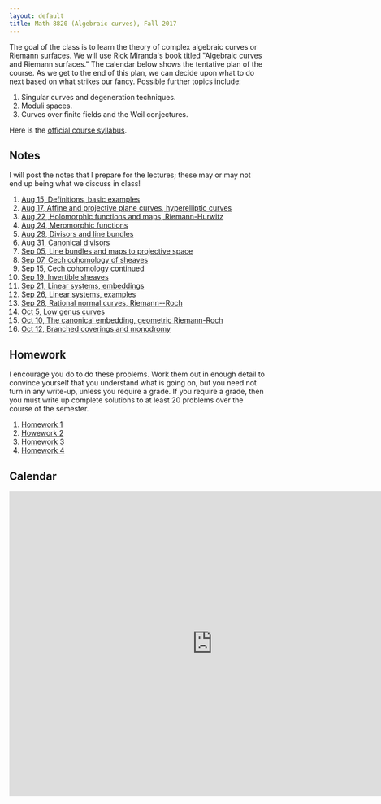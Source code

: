 ```yaml
---
layout: default
title: Math 8820 (Algebraic curves), Fall 2017
---
```


The goal of the class is to learn the theory of complex algebraic curves or Riemann surfaces.
We will use Rick Miranda's book titled "Algebraic curves and Riemann surfaces."
The calendar below shows the tentative plan of the course.
As we get to the end of this plan, we can decide upon what to do next based on what strikes our fancy.
Possible further topics include:

1. Singular curves and degeneration techniques.
2. Moduli spaces.
3. Curves over finite fields and the Weil conjectures.

Here is the [official course syllabus](syllabus.pdf).

## Notes

I will post the notes that I prepare for the lectures; these may or may not end up being what we discuss in class!

1. [Aug 15, Definitions, basic examples](Aug15.pdf)
1. [Aug 17, Affine and projective plane curves, hyperelliptic curves](Aug17.pdf)
1. [Aug 22, Holomorphic functions and maps, Riemann-Hurwitz](Aug22.pdf)
1. [Aug 24, Meromorphic functions](Aug24.pdf)
1. [Aug 29, Divisors and line bundles](Aug29.pdf)
1. [Aug 31, Canonical divisors](Aug31.pdf)
1. [Sep 05, Line bundles and maps to projective space](Sep05.pdf)
1. [Sep 07, Cech cohomology of sheaves](Sep07.pdf)
1. [Sep 15, Cech cohomology continued](Sep14.pdf)
1. [Sep 19, Invertible sheaves](Sep19.pdf)
1. [Sep 21, Linear systems, embeddings](Sep21.pdf)
1. [Sep 26, Linear systems, examples](Sep26.pdf)
1. [Sep 28, Rational normal curves, Riemann--Roch](Sep28.pdf)
1. [Oct 5,  Low genus curves](Oct05.pdf)
1. [Oct 10, The canonical embedding, geometric Riemann-Roch](Oct10.pdf)
1. [Oct 12, Branched coverings and monodromy](Oct12.pdf)

## Homework

I encourage you do to do these problems.
Work them out in enough detail to convince yourself that you understand what is going on, but you need not turn in any write-up, unless you require a grade.
If you require a grade, then you must write up complete solutions to at least 20 problems over the course of the semester.

1. [Homework 1](hw1.pdf)
1. [Howework 2](hw2.pdf)
1. [Homework 3](hw3.pdf)
1. [Homework 4](hw4.pdf)

## Calendar

<div class="calendar" style="padding-bottom:45%">
<iframe src="https://calendar.google.com/calendar/embed?title=Math%208820%3A%20Algebraic%20curves&amp;showCalendars=0&amp;showTz=0&amp;mode=AGENDA&amp;height=600&amp;wkst=1&amp;bgcolor=%23FFFFFF&amp;src=c49mop3flk075c93a5qpai38f8%40group.calendar.google.com&amp;color=%230F4B38&amp;ctz=America%2FNew_York" style="border-width:0" width="800" height="600" frameborder="0" scrolling="no"></iframe>
</div>

